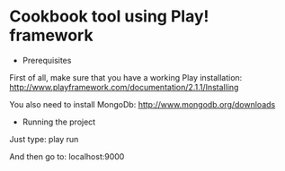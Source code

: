 Cookbook tool using Play! framework
=====================================

* Prerequisites

First of all, make sure that you have a working Play installation: http://www.playframework.com/documentation/2.1.1/Installing

You also need to install MongoDb: http://www.mongodb.org/downloads

* Running the project

Just type: play run

And then go to: localhost:9000
